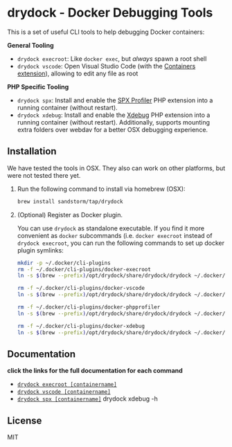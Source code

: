 # drydock - Docker Debugging Tools

This is a set of useful CLI tools to help debugging Docker containers:

**General Tooling**

- `drydock execroot`: Like `docker exec`, but *always* spawn a root shell
- `drydock vscode`: Open Visual Studio Code (with the [Containers extension](https://aka.ms/vscode-remote/download/containers)),
  allowing to edit any file as root

**PHP Specific Tooling**

- `drydock spx`: Install and enable the [SPX Profiler](https://github.com/NoiseByNorthwest/php-spx) PHP extension
  into a running container (without restart).
- `drydock xdebug`: Install and enable the [Xdebug](https://xdebug.org) PHP extension
  into a running container (without restart). Additionally, supports mounting extra folders over webdav for a better OSX
  debugging experience.

## Installation

We have tested the tools in OSX. They also can work on other platforms, but were not tested there yet.

1. Run the following command to install via homebrew (OSX):

   ```bash
   brew install sandstorm/tap/drydock
   ```

2. (Optional) Register as Docker plugin.

   You can use `drydock` as standalone executable. If you find it more convenient as `docker` subcommands (i.e.
   `docker execroot` instead of `drydock execroot`, you can run the following commands to set up docker plugin symlinks:

   ```bash
   mkdir -p ~/.docker/cli-plugins
   rm -f ~/.docker/cli-plugins/docker-execroot
   ln -s $(brew --prefix)/opt/drydock/share/drydock/drydock ~/.docker/cli-plugins/docker-execroot
   
   rm -f ~/.docker/cli-plugins/docker-vscode
   ln -s $(brew --prefix)/opt/drydock/share/drydock/drydock ~/.docker/cli-plugins/docker-vscode
   
   rm -f ~/.docker/cli-plugins/docker-phpprofiler
   ln -s $(brew --prefix)/opt/drydock/share/drydock/drydock ~/.docker/cli-plugins/docker-phpprofiler

   rm -f ~/.docker/cli-plugins/docker-xdebug
   ln -s $(brew --prefix)/opt/drydock/share/drydock/drydock ~/.docker/cli-plugins/docker-xdebug

   ```

## Documentation

**click the links for the full documentation for each command**

* [`drydock execroot [containername]`](https://sandstorm.github.io/drydock/#execroot)
* [`drydock vscode [containername]`](https://sandstorm.github.io/drydock/#vscode)
* [`drydock spx [containername]`](https://sandstorm.github.io/drydock/#spx)
drydock xdebug -h


## License

MIT
